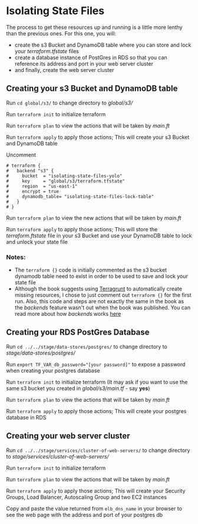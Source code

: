 # Isolating State Files

The process to get these resources up and running is a little more lenthy than the previous ones. For this one, you will: 

 - create the s3 Bucket and DynamoDB table where you can store and lock your *terraform.tfstate* files
 - create a database instance of PostGres in RDS so that you can reference its address and port in your web server cluster
 - and finally, create the web server cluster


## Creating your s3 Bucket and DynamoDB table

Run `cd global/s3/` to change directory to *global/s3/*

Run `terraform init` to initialize terraform

Run `terraform plan` to view the actions that will be taken by *main.ft*

Run `terraform apply` to apply those actions; This will create your s3 Bucket and DynamoDB table

Uncomment 
```
# terraform {
#   backend "s3" {
#     bucket  = "isolating-state-files-yolo"
#     key     = "global/s3/terraform.tfstate"
#     region  = "us-east-1"
#     encrypt = true
#     dynamodb_table= "isolating-state-files-lock-table"
#   }
# }
```

Run `terraform plan` to view the new actions that will be taken by *main.ft*

Run `terraform apply` to apply those actions; This will store the *terraform.ftstate* file in your s3 Bucket and use your DynamoDB table to lock and unlock your state file

### Notes:

- The `terraform {}` code is initially commented as the s3 bucket dynamodb table need to exist in order to be used to save and lock your state file
- Although the book suggests using [Terragrunt](https://github.com/gruntwork-io/terragrunt) to automatically create missing resources, I chose to just comment out `terraform {}` for the first run. Also, this code and steps are not exactly the same in the book as the *backends* feature wasn't out when the book was published. You can read more about how *backends* works [here](https://www.terraform.io/docs/backends/index.html)


## Creating your RDS PostGres Database

Run `cd ../../stage/data-stores/postgres/` to change directory to *stage/data-stores/postgres/*

Run `export TF_VAR_db_password="[your password]"` to expose a password when creating your postgres database

Run `terraform init` to initialize terraform (It may ask if you want to use the same s3 bucket you created in *global/s3/main.tf* - say **yes**) 

Run `terraform plan` to view the actions that will be taken by *main.ft*

Run `terraform apply` to apply those actions; This will create your postgres database in RDS


## Creating your web server cluster

Run `cd ../../stage/services/cluster-of-web-servers/` to change directory to *stage/services/cluster-of-web-servers/*

Run `terraform init` to initialize terraform

Run `terraform plan` to view the actions that will be taken by *main.ft*

Run `terraform apply` to apply those actions; This will create your Security Groups, Load Balancer, Autoscaling Group and two EC2 instances

Copy and paste the value returned from `elb_dns_name` in your browser to see the web page with the address and port of your postgres db



